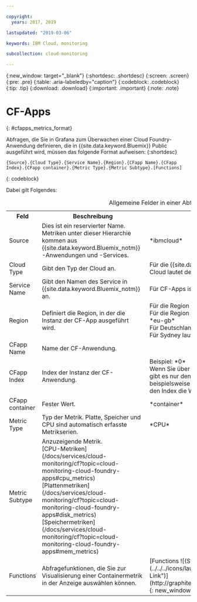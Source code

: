 ```yaml
---

copyright:
  years: 2017, 2019

lastupdated: "2019-03-06"

keywords: IBM Cloud, monitoring

subcollection: cloud-monitoring

---
```


{:new_window: target="_blank"}
{:shortdesc: .shortdesc}
{:screen: .screen}
{:pre: .pre}
{:table: .aria-labeledby="caption"}
{:codeblock: .codeblock}
{:tip: .tip}
{:download: .download}
{:important: .important}
{:note: .note}


# CF-Apps
{: #cfapps_metrics_format}

Abfragen, die Sie in Grafana zum Überwachen einer Cloud Foundry-Anwendung definieren, die in {{site.data.keyword.Bluemix}} Public ausgeführt wird, müssen das folgende Format aufweisen: 
{:shortdesc}

```
{Source}.{Cloud Type}.{Service Name}.{Region}.{CFapp Name}.{CFapp Index}.{CFapp container}.{Metric Type}.{Metric Subtype}.[Functions]
```
{: codeblock}

Dabei gilt Folgendes:

<table>
  <caption>Allgemeine Felder in einer Abfrage</caption>
  <tr>
    <th>Feld</th>
	<th>Beschreibung</th>
	<th>Wert</th>
  </tr>
  <tr>
    <td>Source</td>
	<td>Dies ist ein reservierter Name. Metriken unter dieser Hierarchie kommen aus {{site.data.keyword.Bluemix_notm}}-Anwendungen und -Services.</td>
	<td>*ibmcloud*</td>
  </tr>
  <tr>
    <td>Cloud Type</td>
	<td>Gibt den Typ der Cloud an. </td>
	<td>Für die {{site.data.keyword.Bluemix_notm}} Public Cloud lautet der Wert *public*.</td>
  </tr>
  <tr>
    <td>Service Name</td>
	<td>Gibt den Namen des Service in {{site.data.keyword.Bluemix_notm}} an.</td>
	<td>Für CF-Apps ist der Wert *cloud-foundry*.</td>
  </tr>
  <tr>
    <td>Region</td>
	<td>Definiert die Region, in der die Instanz der CF-App ausgeführt wird.</td>
	<td>Für die Region 'USA (Süden)' ist der Wert *us-south* <br>Für die Region 'Vereinigtes Königreich' lautet der Wert *eu-gb*  <br>Für Deutschland lautet der Wert *eu-de* <br>Für Sydney lautet der Wert *au-syd* </td>
  </tr>
  <tr>
    <td>CFapp Name</td>
	<td>Name der CF-Anwendung.</td>
	<td></td>
  </tr>
  <tr>
    <td>CFapp Index</td>
	  <td>Index der Instanz der CF-Anwendung.</td>
	  <td>Beispiel: *0* </br>Wenn Sie über eine CF-App mit einer Instanz verfügen, gibt es nur den Index 0. Wenn Sie die CF-App beispielsweise auf 10 Instanzen skalieren, stehen für den Index die Werte 0 bis 9 zur Verfügung.</td>
  </tr>
  <tr>
    <td>CFapp container</td>
	  <td>Fester Wert.</td>
	  <td>*container*</td>
  </tr>
  <tr>
    <td>Metric Type</td>
	  <td>Typ der Metrik. Platte, Speicher und CPU sind automatisch erfasste Metrikserien.</td>
	  <td>*CPU*</td>
  </tr>
  <tr>
    <td>Metric Subtype</td>
	  <td>Anzuzeigende Metrik. </br>[CPU-Metriken](/docs/services/cloud-monitoring/cf?topic=cloud-monitoring-cloud-foundry-apps#cpu_metrics) </br>[Plattenmetriken](/docs/services/cloud-monitoring/cf?topic=cloud-monitoring-cloud-foundry-apps#disk_metrics) </br>[Speichermetriken](/docs/services/cloud-monitoring/cf?topic=cloud-monitoring-cloud-foundry-apps#mem_metrics)</td>
	  <td></td>
  </tr>
  <tr>
    <td>Functions</td>
    <td>Abfragefunktionen, die Sie zur Visualisierung einer Containermetrik in der Anzeige auswählen können. </td>
    <td>[Functions ![(Symbol für externen Link)](../../../icons/launch-glyph.svg "Symbol für externen Link")](http://graphite.readthedocs.io/en/latest/functions.html){: new_window}</td>
   </tr>
</table>




